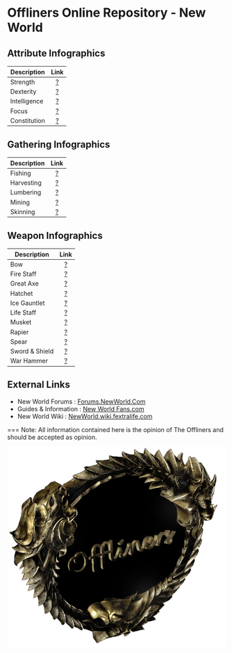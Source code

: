 # Offliners Online Repository - New World


## Attribute Infographics
| Description   | Link |
| ------------- |:-------------:|
| Strength      | [?](images/attribute_strengh.jpg)      |
| Dexterity     | [?](images/attribute_dexterity.jpg)    |
| Intelligence  | [?](images/attribute_intelligence.jpg) |
| Focus         | [?](images/attribute_focus.jpg)        |
| Constitution  | [?](images/attribute_constitution.jpg) |

## Gathering Infographics

| Description   | Link |
| ------------- |:-------------:|
| Fishing      | [?](images/gathering_fishing.jpg)     |
| Harvesting   | [?](images/gathering_harvesting.jpg)  |
| Lumbering    | [?](images/gathering_lumbering.jpg)   |
| Mining       | [?](images/gathering_mining.jpg)      |
| Skinning     | [?](images/gathering_skinning.jpg)    |

## Weapon Infographics

| Description   | Link |
| ------------- |:-------------:|
| Bow             | [?](images/weapon_bow.jpg)     |
| Fire Staff      | [?](images/weapon_firestaff.jpg)     |
| Great Axe       | [?](images/weapon_greataxe.jpg)     |
| Hatchet         | [?](images/weapon_hatchet.jpg)     |
| Ice Gauntlet    | [?](images/weapon_icegauntlet.jpg)     |
| Life Staff      | [?](images/weapon_lifestaff.jpg)     |
| Musket          | [?](images/weapon_musket.jpg)     |
| Rapier          | [?](images/weapon_rapier.jpg)     |
| Spear           | [?](images/weapon_spear.jpg)     |
| Sword & Shield  | [?](images/weapon_swordandshield.jpg)     |
| War Hammer      | [?](images/weapon_warhammer.jpg)     |

## External Links
 * New World Forums : [Forums.NewWorld.Com](https://forums.newworld.com/)
 * Guides & Information : [New World Fans.com](https://newworldfans.com/)
 * New World Wiki : [NewWorld.wiki.fextralife.com](https://newworld.wiki.fextralife.com/)
 

=== 
 Note: All information contained here is the opinion of The Offliners and should be accepted as opinion.

 ![Offliners Title Image](/images/title_offliners_transparent.png)